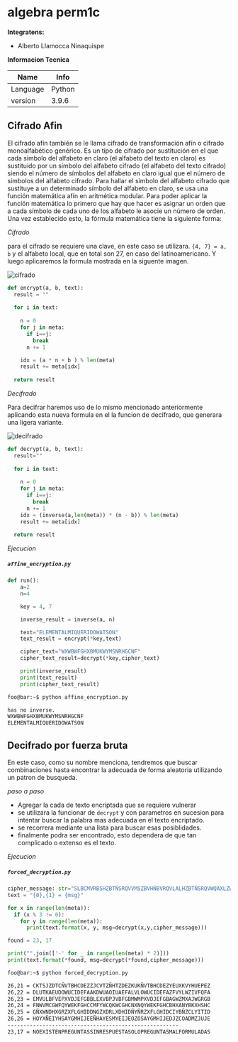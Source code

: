 # algebra perm1c

**Integratens:**

- Alberto Llamocca Ninaquispe

**Informacion Tecnica**

| Name      | Info |
| ----------- | ----------- |
| Language    | Python      |
| version     | 3.9.6       |


## Cifrado Afin

El cifrado afín también se le llama cifrado de transformación afín o cifrado monoalfabético genérico. Es un tipo de cifrado por sustitución en el que cada símbolo del alfabeto en claro (el alfabeto del texto en claro) es sustituido por un símbolo del alfabeto cifrado (el alfabeto del texto cifrado) siendo el número de símbolos del alfabeto en claro igual que el número de símbolos del alfabeto cifrado. Para hallar el símbolo del alfabeto cifrado que sustituye a un determinado símbolo del alfabeto en claro, se usa una función matemática afín en aritmética modular. Para poder aplicar la función matemática lo primero que hay que hacer es asignar un orden que a cada símbolo de cada uno de los alfabeto le asocie un número de orden. Una vez establecido esto, la fórmula matemática tiene la siguiente forma:

*Cifrado*

para el cifrado se requiere una clave, en este caso se utilizara. 
`{4, 7} = a, b` y el alfabeto local, que en total son 27, en caso del latinoamericano.
Y luego aplicaremos la formula mostrada en la siguente imagen.

![cifrado](https://user-images.githubusercontent.com/90937895/165886369-fed73f15-176d-4cdc-bd39-1259ffb90cd3.png)

```python
def encrypt(a, b, text):
  result = ""
  
  for i in text:
    
    n = 0
    for j in meta:
      if i==j:
        break
      n += 1

    idx = (a * n + b ) % len(meta)
    result += meta[idx]
  
  return result

```

*Decifrado*

Para decifrar haremos uso de lo mismo mencionado anteriormente aplicando esta nueva formula en el la funcion de decifrado, que generara una ligera variante.

![decifrado](https://user-images.githubusercontent.com/90937895/165885818-21ae22ec-ac84-43e3-80ee-04d72ca756cb.png)

```python
def decrypt(a, b, text):
  result=""
  
  for i in text:
    
    n = 0
    for j in meta:
      if i==j:
        break
      n += 1 
    idx = (inverse(a,len(meta)) * (n - b)) % len(meta)
    result += meta[idx]
  
  return result
```

*Ejecucion*

<h5 a><strong><code>affine_encryption.py</code></strong></h5>

``` python
def run():
    a=2
    n=4

    key = 4, 7

    inverse_result = inverse(a, n)

    text="ELEMENTALMIQUERIDOWATSON"
    text_result = encrypt(*key,text)

    cipher_text="WXWBWFGHXBMUKWYMSNRHGCNF"
    cipher_text_result=decrypt(*key,cipher_text)

    print(inverse_result)
    print(text_result)
    print(cipher_text_result)
```

``` sh
foo@bar:~$ python affine_encryption.py

has no inverse.
WXWBWFGHXBMUKWYMSNRHGCNF
ELEMENTALMIQUERIDOWATSON
```

## Decifrado por fuerza bruta

En este caso, como su nombre menciona, tendremos que buscar combinaciones hasta encontrar la adecuada de forma aleatoria utilizando un patron de busqueda.

*paso a paso*

- Agregar la cada de texto encriptada que se requiere vulnerar
- se utilizara la funcionar de `decrypt` y con parametros en sucesion para intentar buscar la palabra mas adecuada en el texto encriptado.
- se recorrera mediante una lista para buscar esas posiblidades.
- finalmente podra ser encontrado, esto dependera de que tan complicado o extenso es el texto. 

*Ejecucion*

<h5 a><strong><code>forced_decryption.py</code></strong></h5>

```python
cipher_message: str="SLBCMVRBSHZBTÑSRQVVMSZBVHÑBVRQVLALHZBTÑSRQVWQAXLZWÑAQFQV"
text = "{0},{1} = {msg}"

for x in range(len(meta)):
  if (x % 3 != 0):
    for y in range(len(meta)):
      print(text.format(x, y, msg=decrypt(x,y,cipher_message)))

found = 23, 17

print("".join(['-' for _ in range(len(meta) * 2)]))
print(text.format(*found, msg=decrypt(*found,cipher_message)))
```

``` sh
foo@bar:~$ python forced_decryption.py

26,21 = CKTSJZDTCÑVTBHCDEZZJCVTZÑHTZDEZKUKÑVTBHCDEZYEUXKVYHUEPEZ
26,22 = DLUTKAEUDOWUCIDEFAAKDWUAOIUAEFALVLOWUCIDEFAZFVYLWZIVFQFA
26,23 = EMVULBFVEPXVDJEFGBBLEXVBPJVBFGBMWMPXVDJEFGBAGWZMXAJWGRGB
26,24 = FNWVMCGWFQYWEKFGHCCMFYWCQKWCGHCNXNQYWEKFGHCBHXANYBKXHSHC
26,25 = GÑXWNDHXGRZXFLGHIDDNGZXDRLXDHIDÑYÑRZXFLGHIDCIYBÑZCLYITID
26,26 = HOYXÑEIYHSAYGMHIJEEÑHAYESMYEIJEOZOSAYGMHIJEDJZCOADMZJUJE
------------------------------------------------------
23,17 = NOEXISTENPREGUNTASSINRESPUESTASOLOPREGUNTASMALFORMULADAS
```